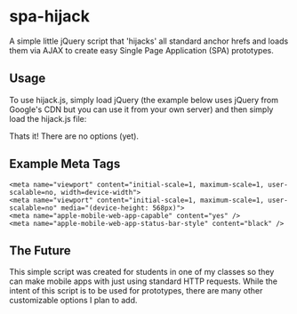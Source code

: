 spa-hijack
==========

A simple little jQuery script that 'hijacks' all standard anchor hrefs and loads them via AJAX to create easy Single Page Application (SPA) prototypes.


Usage
--------------

To use hijack.js, simply load jQuery (the example below uses jQuery from Google's CDN but you can use it from your own server) and then simply load the hijack.js file:
	<script src="http://ajax.googleapis.com/ajax/libs/jquery/1.9.1/jquery.min.js"></script>
	<script src="hijack.js"></script>

Thats it! There are no options (yet).


Example Meta Tags
--------------

	<meta name="viewport" content="initial-scale=1, maximum-scale=1, user-scalable=no, width=device-width">
	<meta name="viewport" content="initial-scale=1, maximum-scale=1, user-scalable=no" media="(device-height: 568px)">
	<meta name="apple-mobile-web-app-capable" content="yes" />
	<meta name="apple-mobile-web-app-status-bar-style" content="black" />


The Future
--------------

This simple script was created for students in one of my classes so they can make mobile apps with just using standard HTTP requests. While the intent of this script is to be used for prototypes, there are many other customizable options I plan to add. 